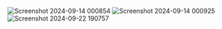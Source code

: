 ![Screenshot 2024-09-14 000854](https://github.com/user-attachments/assets/4d5ec3d7-7536-4163-89f8-0ad91d9a16eb)
![Screenshot 2024-09-14 000925](https://github.com/user-attachments/assets/504cac72-4a01-40e4-8fad-8a0077a9cf45)
![Screenshot 2024-09-22 190757](https://github.com/user-attachments/assets/a4449d61-e4b7-478a-8cb4-2d500e021ece)
